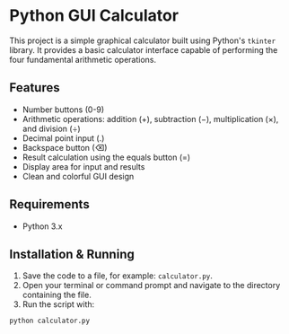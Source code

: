 # Python GUI Calculator

This project is a simple graphical calculator built using Python's `tkinter` library. It provides a basic calculator interface capable of performing the four fundamental arithmetic operations.

## Features

- Number buttons (0-9)
- Arithmetic operations: addition (+), subtraction (−), multiplication (×), and division (÷)
- Decimal point input (.)
- Backspace button (⌫)
- Result calculation using the equals button (=)
- Display area for input and results
- Clean and colorful GUI design


## Requirements

- Python 3.x

## Installation & Running

1. Save the code to a file, for example: `calculator.py`.
2. Open your terminal or command prompt and navigate to the directory containing the file.
3. Run the script with:

```bash
python calculator.py


